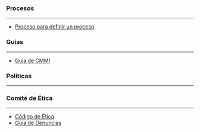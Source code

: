 ### Procesos

***

* [Proceso para definir un proceso](https://github.com/novaDepto/Nova/wiki/Proceso-para-definir-un-proceso)

### Guías

***

* [Guía de CMMI](https://github.com/novaDepto/Nova/wiki/Gu%C3%ADa-de-CMMI)

### Políticas

***

### Comité de Ética

***

* [Código de Ética](https://github.com/novaDepto/Nova/wiki/C%C3%B3digo-de-%C3%89tica)
* [Guía de Denuncias](https://github.com/novaDepto/Nova/wiki/Gu%C3%ADa-de-Denuncias)